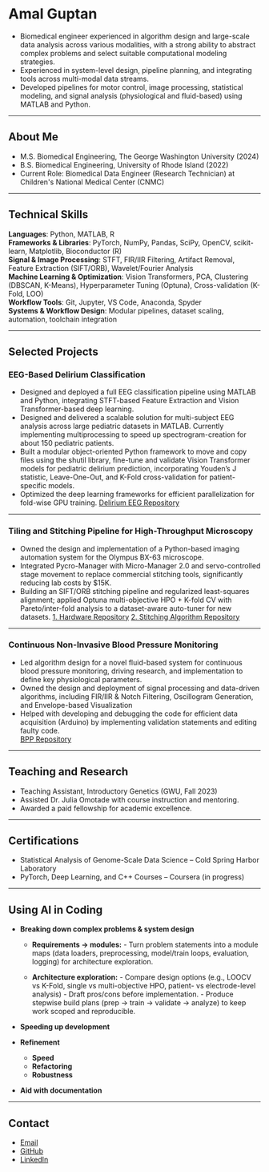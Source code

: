 # Amal Guptan

- Biomedical engineer experienced in algorithm design and large-scale data analysis across various modalities, with a strong ability to abstract complex problems and select suitable computational modeling strategies.
- Experienced in system-level design, pipeline planning, and integrating tools across multi-modal data streams.
- Developed pipelines for motor control, image processing, statistical modeling, and signal analysis (physiological and fluid-based) using MATLAB and Python. 

---

## About Me
- M.S. Biomedical Engineering, The George Washington University (2024)  
- B.S. Biomedical Engineering, University of Rhode Island (2022)  
- Current Role: Biomedical Data Engineer (Research Technician) at Children's National Medical Center (CNMC)  

---

## Technical Skills
**Languages**: Python, MATLAB, R  
**Frameworks & Libraries**: PyTorch, NumPy, Pandas, SciPy, OpenCV, scikit-learn, Matplotlib, Bioconductor (R)  
**Signal & Image Processing**: STFT, FIR/IIR Filtering, Artifact Removal, Feature Extraction (SIFT/ORB), Wavelet/Fourier Analysis  
**Machine Learning & Optimization**: Vision Transformers, PCA, Clustering (DBSCAN, K-Means), Hyperparameter Tuning (Optuna), Cross-validation (K-Fold, LOO)  
**Workflow Tools**: Git, Jupyter, VS Code, Anaconda, Spyder  
**Systems & Workflow Design**: Modular pipelines, dataset scaling, automation, toolchain integration  

---

## Selected Projects

### EEG-Based Delirium Classification
- Designed and deployed a full EEG classification pipeline using MATLAB and Python, integrating STFT-based Feature Extraction and Vision Transformer-based deep learning.  
- Designed and delivered a scalable solution for multi-subject EEG analysis across large pediatric datasets in MATLAB. Currently implementing multiprocessing to speed up spectrogram-creation for about 150 pediatric patients.
- Built a modular object-oriented Python framework to move and copy files using the shutil library, fine-tune and validate Vision Transformer models for pediatric delirium prediction, incorporating Youden’s J statistic, Leave-One-Out, and K-Fold cross-validation for patient-specific models.
- Optimized the deep learning frameworks for efficient parallelization for fold-wise GPU training.
[Delirium EEG Repository](https://github.com/aguptan/DeliriumEEG)  

---

### Tiling and Stitching Pipeline for High-Throughput Microscopy
- Owned the design and implementation of a Python-based imaging automation system for the Olympus BX-63 microscope.
- Integrated Pycro-Manager with Micro-Manager 2.0 and servo-controlled stage movement to replace commercial stitching tools, significantly reducing lab costs by $15K.
- Building an SIFT/ORB stitching pipeline and regularized least-squares alignment; applied Optuna multi-objective HPO + K-fold CV with Pareto/inter-fold analysis to a dataset-aware auto-tuner for new datasets.
[1. Hardware Repository](https://github.com/aguptan/MicroscopeScanTool)  [2. Stitching Algorithm Repository](https://github.com/aguptan/StitchingAlgorithm)

---

### Continuous Non-Invasive Blood Pressure Monitoring
- Led algorithm design for a novel fluid-based system for continuous blood pressure monitoring, driving research, and implementation to define key physiological parameters.
- Owned the design and deployment of signal processing and data-driven algorithms, including FIR/IIR & Notch Filtering, Oscillogram Generation, and Envelope-based Visualization
- Helped with developing and debugging the code for efficient data acquisition (Arduino) by implementing validation statements and editing faulty code.  
[BPP Repository](https://github.com/aguptan/Blood_Pressure_Project)  

---

## Teaching and Research
- Teaching Assistant, Introductory Genetics (GWU, Fall 2023)  
- Assisted Dr. Julia Omotade with course instruction and mentoring.  
- Awarded a paid fellowship for academic excellence.  

---

## Certifications
- Statistical Analysis of Genome-Scale Data Science – Cold Spring Harbor Laboratory  
- PyTorch, Deep Learning, and C++ Courses – Coursera (in progress)  

---

## Using AI in Coding
- **Breaking down complex problems & system design**
  - **Requirements → modules:** 
		- Turn problem statements into a module maps (data loaders, preprocessing, model/train loops, evaluation, logging) for architecture exploration.
  
  - **Architecture exploration:** 
		- Compare design options (e.g., LOOCV vs K-Fold, single vs multi-objective HPO, patient- vs electrode-level analysis) 
		- Draft pros/cons before implementation.
        - Produce stepwise build plans (prep → train → validate → analyze) to keep work scoped and reproducible.
		
- **Speeding up development**

- **Refinement**
  - **Speed**
  - **Refactoring** 
  - **Robustness** 

- **Aid with documentation**

---

## Contact
- [Email](mailto:aguptan@gmail.com)
- [GitHub](https://github.com/aguptan)
- [LinkedIn](https://www.linkedin.com/in/amal-g-107002163/)

